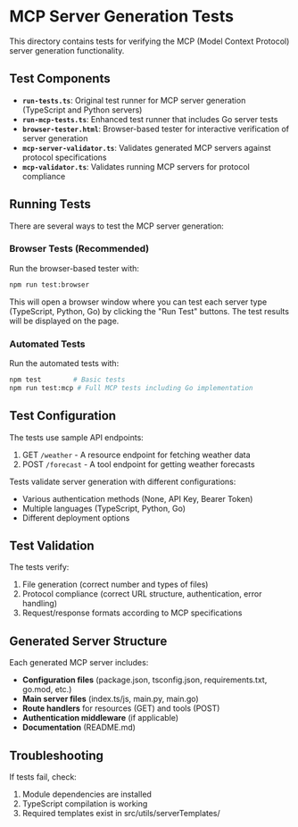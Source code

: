 # MCP Server Generation Tests

This directory contains tests for verifying the MCP (Model Context Protocol) server generation functionality.

## Test Components

- **`run-tests.ts`**: Original test runner for MCP server generation (TypeScript and Python servers)
- **`run-mcp-tests.ts`**: Enhanced test runner that includes Go server tests
- **`browser-tester.html`**: Browser-based tester for interactive verification of server generation
- **`mcp-server-validator.ts`**: Validates generated MCP servers against protocol specifications
- **`mcp-validator.ts`**: Validates running MCP servers for protocol compliance

## Running Tests

There are several ways to test the MCP server generation:

### Browser Tests (Recommended)

Run the browser-based tester with:

```bash
npm run test:browser
```

This will open a browser window where you can test each server type (TypeScript, Python, Go) by clicking the "Run Test" buttons. The test results will be displayed on the page.

### Automated Tests

Run the automated tests with:

```bash
npm test        # Basic tests
npm run test:mcp # Full MCP tests including Go implementation
```

## Test Configuration

The tests use sample API endpoints:

1. GET `/weather` - A resource endpoint for fetching weather data
2. POST `/forecast` - A tool endpoint for getting weather forecasts

Tests validate server generation with different configurations:
- Various authentication methods (None, API Key, Bearer Token)
- Multiple languages (TypeScript, Python, Go)
- Different deployment options

## Test Validation

The tests verify:

1. File generation (correct number and types of files)
2. Protocol compliance (correct URL structure, authentication, error handling)
3. Request/response formats according to MCP specifications

## Generated Server Structure

Each generated MCP server includes:

- **Configuration files** (package.json, tsconfig.json, requirements.txt, go.mod, etc.)
- **Main server files** (index.ts/js, main.py, main.go)
- **Route handlers** for resources (GET) and tools (POST)
- **Authentication middleware** (if applicable)
- **Documentation** (README.md)

## Troubleshooting

If tests fail, check:

1. Module dependencies are installed
2. TypeScript compilation is working
3. Required templates exist in src/utils/serverTemplates/
